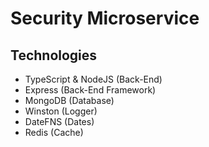 # Security Microservice

## Technologies
- TypeScript & NodeJS (Back-End)
- Express (Back-End Framework)
- MongoDB (Database)
- Winston (Logger)
- DateFNS (Dates)
- Redis (Cache)
